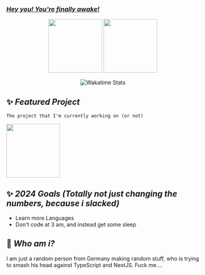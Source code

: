 ### [***Hey you! You're finally awake!***](https://youtu.be/_WZCvQ5J3pk)

<p align=center>
  <img height="140px" src="https://github-readme-stats.vercel.app/api?username=FiireWiinter&show_icons=true&theme=radical&hide_title=true&count_private=true" />
  <img height="140px" src="https://github-readme-stats.vercel.app/api/top-langs/?username=FiireWiinter&layout=compact&theme=radical" />
</p>
<p align=center>
  <img src="https://github-readme-stats.vercel.app/api/wakatime?username=FiireWiinter&layout=compact&theme=radical" alt="Wakatime Stats" />
</p>

## :sparkles: ***Featured Project***
`The project that I'm currently working on (or not)`

<a href="https://github.com/FiireWiinter/100DaysX" float="left">
  <img src="https://github-readme-stats.vercel.app/api/pin/?username=FiireWiinter&repo=100DaysX&theme=radical" height="140" />
</a>

## :sparkles: ***2024 Goals (Totally not just changing the numbers, because i slacked)***
- Learn more Languages
- Don't code at 3 am, and instead get some sleep

## :feet: ***Who am i?***
I am just a random person from Germany making random stuff, who is trying to smash his head against TypeScript and NextJS. Fuck me....

